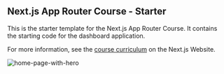 ## Next.js App Router Course - Starter

This is the starter template for the Next.js App Router Course. It contains the starting code for the dashboard application.

For more information, see the [course curriculum](https://nextjs.org/learn) on the Next.js Website.

![home-page-with-hero](https://github.com/Jose-Familia/Next.js-V.14-Learn/assets/128924389/8bf4b21b-ac3d-4310-ad85-7e7e06873ea9)
